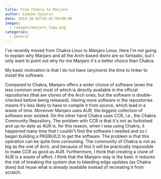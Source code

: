 ```yaml
---
title: From Chakra to Manjaro
author: Simone Gaiarin
date: 2014-10-02T16:42:59+00:00
images:
  - /images/manjaro_logo.png
categories:
  - General
---
```

I've recently moved from Chakra Linux to Manjaro Linux. Here I'm not going to explain why Manjaro and all the Arch-based distro are so fantastic, but I only want to point out why for me Manjaro it's a better choice than Chakra.<!--more-->

My basic motivation is that I do not have (anymore) the time to tinker to install the software.

Compared to Chakra, Manjaro offers a wider choice of software (even the less common one) most of which is directly available in the official repositories (that are clones of the Arch ones, but the software is double-checked before being released). Having more software in the repositories means it's less likely to have to compile it from source, which lead in a waste of time. Moreover Manjaro uses AUR, the biggest collection of software ever existed. On the other hand Chakra uses CCR, i.e., the Chakra Community Repository. The problem with CCR is that it's not as furbished and up-to-date as AUR is. for this reason, when I was using Chakra, it happened many time that I couldn't find the software I needed and so I began building a PKGBUILD to get the software. The problem is that this operation can be quite time consuming. The community of Chakra is not as big as the one of Arch, and because of this it will be practically impossible to make CCR as good as AUR. Furthermore, I think that creating a clone of AUR is a waste of effort. I think that the Manjaro-way is the best: it reduces the risk of breaking the system due to bleeding edge updates (as Chakra does) but reuse what is already available instead of recreating it from scratch.

